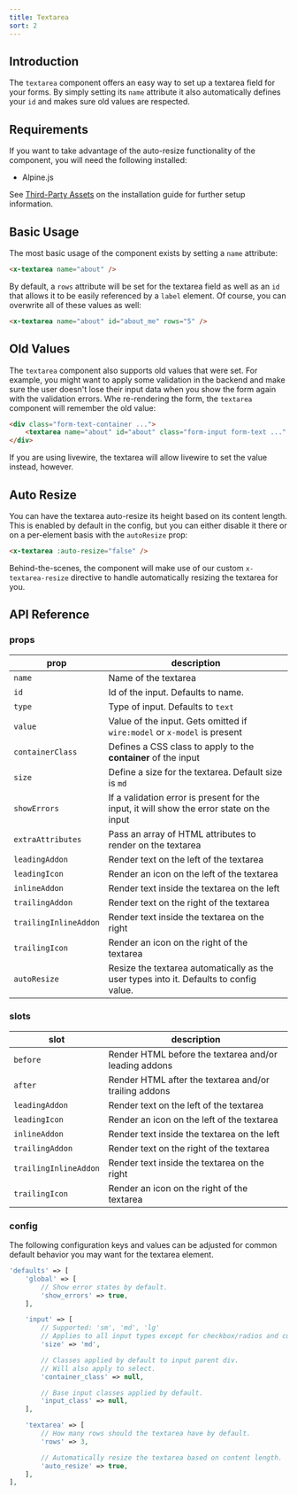 ```yaml
---
title: Textarea
sort: 2
---
```


## Introduction

The `textarea` component offers an easy way to set up a textarea field for your forms.
By simply setting its `name` attribute it also automatically defines your `id` and makes
sure old values are respected.

## Requirements

If you want to take advantage of the auto-resize functionality of the component, you will need the following installed:

-   Alpine.js

See [Third-Party Assets](/docs/laravel-form-components/{version}/installation#user-content-third-party-assets) on the installation guide for further setup information.

## Basic Usage

The most basic usage of the component exists by setting a `name` attribute:

```html
<x-textarea name="about" />
```

By default, a `rows` attribute will be set for the textarea field as well as an `id` that allows
it to be easily referenced by a `label` element. Of course, you can overwrite all of these
values as well:

```html
<x-textarea name="about" id="about_me" rows="5" />
```

## Old Values

The `textarea` component also supports old values that were set. For example, you
might want to apply some validation in the backend and make sure the user doesn't
lose their input data when you show the form again with the validation errors. Whe
re-rendering the form, the `textarea` component will remember the old value:

```html
<div class="form-text-container ...">
    <textarea name="about" id="about" class="form-input form-text ..." rows="3">About me text</textarea>
</div>
```

If you are using livewire, the textarea will allow livewire to set the value instead, however.

## Auto Resize

You can have the textarea auto-resize its height based on its content length. This is enabled by default in the config, but you
can either disable it there or on a per-element basis with the `autoResize` prop:

```html
<x-textarea :auto-resize="false" />
```

Behind-the-scenes, the component will make use of our custom `x-textarea-resize` directive to handle automatically resizing the
textarea for you.

## API Reference

### props

| prop                  | description                                                                               |
| --------------------- | ----------------------------------------------------------------------------------------- |
| `name`                | Name of the textarea                                                                      |
| `id`                  | Id of the input. Defaults to name.                                                        |
| `type`                | Type of input. Defaults to `text`                                                         |
| `value`               | Value of the input. Gets omitted if `wire:model` or `x-model` is present                  |
| `containerClass`      | Defines a CSS class to apply to the **container** of the input                            |
| `size`                | Define a size for the textarea. Default size is `md`                                      |
| `showErrors`          | If a validation error is present for the input, it will show the error state on the input |
| `extraAttributes`     | Pass an array of HTML attributes to render on the textarea                                |
| `leadingAddon`        | Render text on the left of the textarea                                                   |
| `leadingIcon`         | Render an icon on the left of the textarea                                                |
| `inlineAddon`         | Render text inside the textarea on the left                                               |
| `trailingAddon`       | Render text on the right of the textarea                                                  |
| `trailingInlineAddon` | Render text inside the textarea on the right                                              |
| `trailingIcon`        | Render an icon on the right of the textarea                                               |
| `autoResize`          | Resize the textarea automatically as the user types into it. Defaults to config value.    |

### slots

| slot                  | description                                           |
| --------------------- | ----------------------------------------------------- |
| `before`              | Render HTML before the textarea and/or leading addons |
| `after`               | Render HTML after the textarea and/or trailing addons |
| `leadingAddon`        | Render text on the left of the textarea               |
| `leadingIcon`         | Render an icon on the left of the textarea            |
| `inlineAddon`         | Render text inside the textarea on the left           |
| `trailingAddon`       | Render text on the right of the textarea              |
| `trailingInlineAddon` | Render text inside the textarea on the right          |
| `trailingIcon`        | Render an icon on the right of the textarea           |

### config

The following configuration keys and values can be adjusted for common default behavior
you may want for the textarea element.

```php
'defaults' => [
    'global' => [
        // Show error states by default.
        'show_errors' => true,
    ],

    'input' => [
        // Supported: 'sm', 'md', 'lg'
        // Applies to all input types except for checkbox/radios and custom select.
        'size' => 'md',

        // Classes applied by default to input parent div.
        // Will also apply to select.
        'container_class' => null,

        // Base input classes applied by default.
        'input_class' => null,
    ],

    'textarea' => [
        // How many rows should the textarea have by default.
        'rows' => 3,

        // Automatically resize the textarea based on content length.
        'auto_resize' => true,
    ],
],
```
